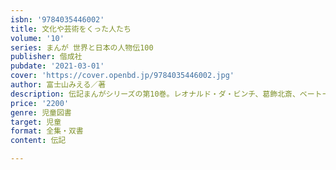 ```yaml
---
isbn: '9784035446002'
title: 文化や芸術をくった人たち
volume: '10'
series: まんが 世界と日本の人物伝100
publisher: 偕成社
pubdate: '2021-03-01'
cover: 'https://cover.openbd.jp/9784035446002.jpg'
author: 富士山みえる／著
description: 伝記まんがシリーズの第10巻。レオナルド・ダ・ビンチ、葛飾北斎、ベートーベン、ガウディなど文化や芸術をつくった10人を掲載。
price: '2200'
genre: 児童図書
target: 児童
format: 全集・双書
content: 伝記

---
```

